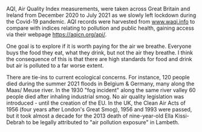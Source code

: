 AQI, Air Quality Index measurements, were taken across Great Britain and Ireland from December 2020 to July 2021 as we slowly left lockdown during the Covid-19 pandemic.  AQI records were harvested from www.waqi.info to compare with indices relating to pollution and public health, gaining access via their webpage https://aqicn.org/api/.

One goal is to explore if it is worth paying for the air we breathe. Everyone buys the food they eat, what they drink, but not the air they breathe. I think the consequence of this is that there are high standards for food and drink but air is polluted to a far worse extent. 

There are tie-ins to current ecological concerns.  For instance, 120 people died during the summer 2021 floods in Belgium & Germany, many along the Maas/ Meuse river.  In the 1930 "fog incident" along the same river valley 60 people died after inhaling industrial smog.  No air quality legislation was introduced - until the creation of the EU.  In the UK, the Clean Air Acts of 1956 (four years after London's Great Smog), 1956 and 1993 were passed, but it took almost a decade for the 2013 death of nine-year-old Ella Kissi-Debrah to be legally attributed to "air pollution exposure" in Lambeth.


